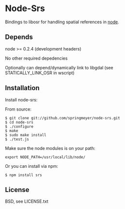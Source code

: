 
# Node-Srs
      
  Bindings to libosr for handling spatial references in [node](http://nodejs.org).
  

## Depends

  node >= 0.2.4 (development headers)
  
  No other required depedencies
  
  Optionally can depend/dynamically link to libgdal (see STATICALLY_LINK_OSR in wscript)


## Installation
  
  Install node-srs:
  
  From source:
  
    $ git clone git://github.com/springmeyer/node-srs.git
    $ cd node-srs
    $ ./configure
    $ make
    $ sudo make install
    $ ./test.js

  Make sure the node modules is on your path:
  
    export NODE_PATH=/usr/local/lib/node/

  Or you can install via npm:
  
    $ npm install srs
  

## License

  BSD, see LICENSE.txt